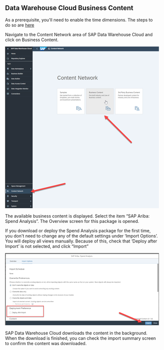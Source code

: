 ## Data Warehouse Cloud Business Content

As a prerequisite, you'll need to enable the time dimensions. The steps to do so are [here](https://help.sap.com/docs/SAP_DATA_WAREHOUSE_CLOUD/be5967d099974c69b77f4549425ca4c0/c5cfce4d22b04650b2fd6078762cdeb9.html)

Navigate to the Content Network area of SAP Data Warehouse Cloud and click on Business Content.

![DWC Business Content DL](../images/DWCLane_DLContent1.png)

The available business content is displayed.  Select the item “SAP Ariba: Spend Analysis”.  The Overview screen for this package is opened.

If you download or deploy the  Spend Analysis package for the first time, you don't need to change any of the default settings under ‘Import Options’. You will deploy all views manually. Because of this, check that ‘Deploy after Import’ is not selected, and click “Import”

![DWC Business Content Import](../images/DWCLane_DLContent2.png)

SAP Data Warehouse Cloud downloads the content in the background.  When the download is finished, you can check the import summary screen to confirm the content was downloaded.
